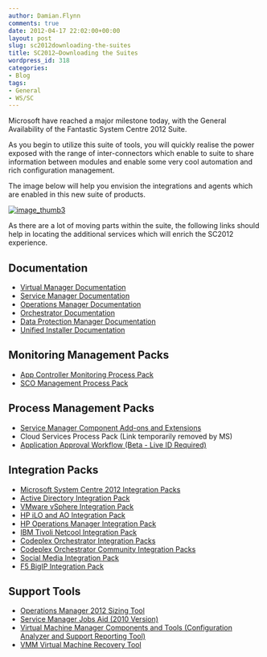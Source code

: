 ```yaml
---
author: Damian.Flynn
comments: true
date: 2012-04-17 22:02:00+00:00
layout: post
slug: sc2012downloading-the-suites
title: SC2012–Downloading the Suites
wordpress_id: 318
categories:
- Blog
tags:
- General
- WS/SC
---
```


Microsoft have reached a major milestone today, with the General Availability of the Fantastic System Centre 2012 Suite.

As you begin to utilize this suite of tools, you will quickly realise the power exposed with the range of inter-connectors which enable to suite to share information between modules and enable some very cool automation and rich configuration management.

The image below will help you envision the integrations and agents which are enabled in this new suite of products.

[![image_thumb3](/Media/2014/02/image_thumb3_thumb5.png)](/Media/2014/02/image_thumb35.png)

As there are a lot of moving parts within the suite, the following links should help in locating the additional services which will enrich the SC2012 experience.

## Documentation

  * [Virtual Manager Documentation](http://www.microsoft.com/download/en/details.aspx?id=6346)  
  * [Service Manager Documentation](http://www.microsoft.com/download/en/details.aspx?id=27850)  
  * [Operations Manager Documentation](http://www.microsoft.com/download/en/details.aspx?id=29256)  
  * [Orchestrator Documentation](http://www.microsoft.com/download/en/details.aspx?id=29258)  
  * [Data Protection Manager Documentation](http://technet.microsoft.com/en-us/library/hh758173.aspx)  
  * [Unified Installer Documentation](http://www.microsoft.com/download/en/details.aspx?id=29257)

## Monitoring Management Packs

  * [App Controller Monitoring Process Pack](http://www.microsoft.com/download/en/details.aspx?id=29304)  
  * [SCO Management Process Pack](http://www.microsoft.com/download/en/details.aspx?id=29269)

## Process Management Packs

  * [Service Manager Component Add-ons and Extensions](http://www.microsoft.com/download/en/details.aspx?id=28726)  
  * Cloud Services Process Pack (Link temporarily removed by MS)  
  * [Application Approval Workflow (Beta - Live ID Required)](http://go.microsoft.com/fwlink/?LinkId=246101)

## Integration Packs

  * [Microsoft System Centre 2012 Integration Packs](http://www.microsoft.com/download/en/details.aspx?id=28725)  
  * [Active Directory Integration Pack](http://www.microsoft.com/download/en/details.aspx?displaylang=en&id=28020)  
  * [VMware vSphere Integration Pack](http://www.microsoft.com/download/en/details.aspx?id=27846)  
  * [HP iLO and AO Integration Pack](http://www.microsoft.com/download/en/details.aspx?id=28732)  
  * [HP Operations Manager Integration Pack](http://www.microsoft.com/download/en/details.aspx?id=28353)  
  * [IBM Tivoli Netcool Integration Pack](http://www.microsoft.com/download/en/details.aspx?id=27847)  
  * [Codeplex Orchestrator Integration Packs](http://scorch.codeplex.com/)  
  * [Codeplex Orchestrator Community Integration Packs](http://orchestrator.codeplex.com/)  
  * [Social Media Integration Pack](http://smip.codeplex.com/)  
  * [F5 BigIP Integration Pack](http://orchestratorf5.codeplex.com/)

## Support Tools

  * [Operations Manager 2012 Sizing Tool](http://blogs.technet.com/b/momteam/archive/2012/04/02/operations-manager-2012-sizing-helper-tool.aspx)  
  * [Service Manager Jobs Aid (2010 Version)](http://go.microsoft.com/fwlink/?LinkId=186291)  
  * [Virtual Machine Manager Components and Tools (Configuration Analyzer and Support Reporting Tool)](http://www.microsoft.com/download/en/details.aspx?id=29309&ocid=aff-n-we-loc--ITPRO40886&WT.mc_id=aff-n-we-loc--ITPRO40886)  
  * [VMM Virtual Machine Recovery Tool](http://social.technet.microsoft.com/wiki/contents/articles/8953.using-the-virtual-machine-recovery-tool-for-system-center-2012-virtual-machine-manager-vmm.aspx)
